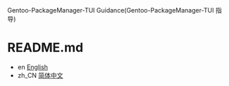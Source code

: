 Gentoo-PackageManager-TUI Guidance(Gentoo-PackageManager-TUI 指导)

# README.md
- en [English](README.en.md)
- zh_CN [简体中文](README.zh.md)